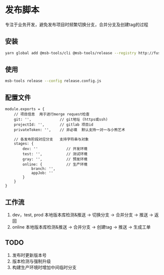 # 发布脚本
专注于业务开发，避免发布项目时频繁切换分支，合并分支及创建tag的过程

## 安装
```bash
yarn global add @msb-tools/cli @msb-tools/release --registry http://fusion.meishubao.com:9001/
```

## 使用
```bash
msb-tools release --config release.config.js
```

## 配置文件
```
module.exports = {
	// 项目信息  用于进行merge request检查
	git: '',             // git地址 (https或ssh)
	projectId: '',       // gitlab 项目id
	privateToken: '',    // 非必填  默认支持一对一与小熊艺术

	// 各发布阶段对应分支   支持字符串与对象
	stages: {
		dev: ''             // 开发环境
		test: '',           // 测试环境
		gray: '',           // 预发环境
		online: {           // 生产环境
			branch: '',
			appJob: ''
		}           
	}
}
```

## 工作流
1. dev，test, prod
本地版本库检测&推送 -> 切换分支 -> 合并分支 -> 推送 -> 返回
2. online
本地版本库检测&推送 -> 合并分支 -> 创建tag -> 推送 -> 生成工单
## TODO
1. 发布时更新版本号
2. 版本检测与强制升级
3. 构建生产环境时增加中间临时分支